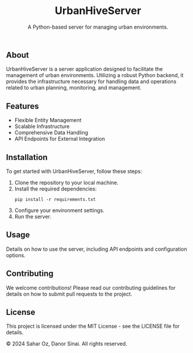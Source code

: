 <!DOCTYPE html>
<html lang="en">
<head>
    <meta charset="UTF-8">
    <meta name="viewport" content="width=device-width, initial-scale=1.0">
    <title>UrbanHiveServer README</title>
</head>
<body>
    <header>
        <h1>UrbanHiveServer</h1>
        <p>A Python-based server for managing urban environments.</p>
    </header>
    <section>
        <h2>About</h2>
        <p>UrbanHiveServer is a server application designed to facilitate the management of urban environments. Utilizing a robust Python backend, it provides the infrastructure necessary for handling data and operations related to urban planning, monitoring, and management.</p>
    </section>
    <section>
        <h2>Features</h2>
        <ul>
            <li>Flexible Entity Management</li>
            <li>Scalable Infrastructure</li>
            <li>Comprehensive Data Handling</li>
            <li>API Endpoints for External Integration</li>
        </ul>
    </section>
    <section>
        <h2>Installation</h2>
        <p>To get started with UrbanHiveServer, follow these steps:</p>
        <ol>
            <li>Clone the repository to your local machine.</li>
            <li>Install the required dependencies:</li>
            <pre><code>pip install -r requirements.txt</code></pre>
            <li>Configure your environment settings.</li>
            <li>Run the server.</li>
        </ol>
    </section>
    <section>
        <h2>Usage</h2>
        <p>Details on how to use the server, including API endpoints and configuration options.</p>
    </section>
    <section>
        <h2>Contributing</h2>
        <p>We welcome contributions! Please read our contributing guidelines for details on how to submit pull requests to the project.</p>
    </section>
    <section>
        <h2>License</h2>
        <p>This project is licensed under the MIT License - see the LICENSE file for details.</p>
    </section>
    <footer>
        <p>© 2024 Sahar Oz, Danor Sinai. All rights reserved.</p>
    </footer>
</body>
</html>
